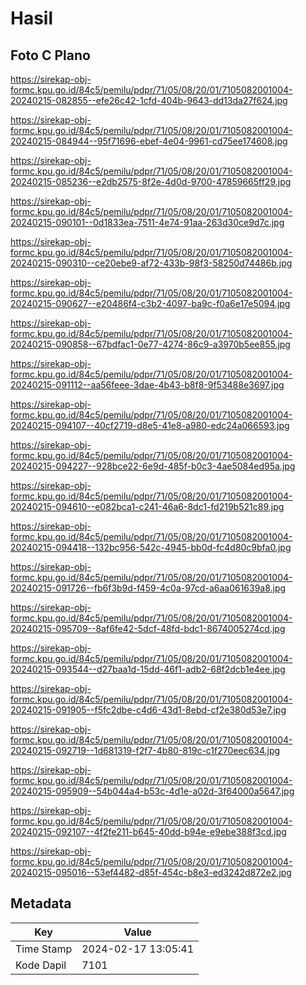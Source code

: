 # Hasil

## Foto C Plano

https://sirekap-obj-formc.kpu.go.id/84c5/pemilu/pdpr/71/05/08/20/01/7105082001004-20240215-082855--efe26c42-1cfd-404b-9643-dd13da27f624.jpg

https://sirekap-obj-formc.kpu.go.id/84c5/pemilu/pdpr/71/05/08/20/01/7105082001004-20240215-084944--95f71696-ebef-4e04-9961-cd75ee174608.jpg

https://sirekap-obj-formc.kpu.go.id/84c5/pemilu/pdpr/71/05/08/20/01/7105082001004-20240215-085236--e2db2575-8f2e-4d0d-9700-47859665ff29.jpg

https://sirekap-obj-formc.kpu.go.id/84c5/pemilu/pdpr/71/05/08/20/01/7105082001004-20240215-090101--0d1833ea-7511-4e74-91aa-263d30ce9d7c.jpg

https://sirekap-obj-formc.kpu.go.id/84c5/pemilu/pdpr/71/05/08/20/01/7105082001004-20240215-090310--ce20ebe9-af72-433b-98f3-58250d74486b.jpg

https://sirekap-obj-formc.kpu.go.id/84c5/pemilu/pdpr/71/05/08/20/01/7105082001004-20240215-090627--e20486f4-c3b2-4097-ba9c-f0a6e17e5094.jpg

https://sirekap-obj-formc.kpu.go.id/84c5/pemilu/pdpr/71/05/08/20/01/7105082001004-20240215-090858--67bdfac1-0e77-4274-86c9-a3970b5ee855.jpg

https://sirekap-obj-formc.kpu.go.id/84c5/pemilu/pdpr/71/05/08/20/01/7105082001004-20240215-091112--aa56feee-3dae-4b43-b8f8-9f53488e3697.jpg

https://sirekap-obj-formc.kpu.go.id/84c5/pemilu/pdpr/71/05/08/20/01/7105082001004-20240215-094107--40cf2719-d8e5-41e8-a980-edc24a066593.jpg

https://sirekap-obj-formc.kpu.go.id/84c5/pemilu/pdpr/71/05/08/20/01/7105082001004-20240215-094227--928bce22-6e9d-485f-b0c3-4ae5084ed95a.jpg

https://sirekap-obj-formc.kpu.go.id/84c5/pemilu/pdpr/71/05/08/20/01/7105082001004-20240215-094610--e082bca1-c241-46a6-8dc1-fd219b521c89.jpg

https://sirekap-obj-formc.kpu.go.id/84c5/pemilu/pdpr/71/05/08/20/01/7105082001004-20240215-094418--132bc956-542c-4945-bb0d-fc4d80c9bfa0.jpg

https://sirekap-obj-formc.kpu.go.id/84c5/pemilu/pdpr/71/05/08/20/01/7105082001004-20240215-091726--fb6f3b9d-f459-4c0a-97cd-a6aa061639a8.jpg

https://sirekap-obj-formc.kpu.go.id/84c5/pemilu/pdpr/71/05/08/20/01/7105082001004-20240215-095709--8af6fe42-5dcf-48fd-bdc1-8674005274cd.jpg

https://sirekap-obj-formc.kpu.go.id/84c5/pemilu/pdpr/71/05/08/20/01/7105082001004-20240215-093544--d27baa1d-15dd-46f1-adb2-68f2dcb1e4ee.jpg

https://sirekap-obj-formc.kpu.go.id/84c5/pemilu/pdpr/71/05/08/20/01/7105082001004-20240215-091905--f5fc2dbe-c4d6-43d1-8ebd-cf2e380d53e7.jpg

https://sirekap-obj-formc.kpu.go.id/84c5/pemilu/pdpr/71/05/08/20/01/7105082001004-20240215-092719--1d681319-f2f7-4b80-819c-c1f270eec634.jpg

https://sirekap-obj-formc.kpu.go.id/84c5/pemilu/pdpr/71/05/08/20/01/7105082001004-20240215-095909--54b044a4-b53c-4d1e-a02d-3f64000a5647.jpg

https://sirekap-obj-formc.kpu.go.id/84c5/pemilu/pdpr/71/05/08/20/01/7105082001004-20240215-092107--4f2fe211-b645-40dd-b94e-e9ebe388f3cd.jpg

https://sirekap-obj-formc.kpu.go.id/84c5/pemilu/pdpr/71/05/08/20/01/7105082001004-20240215-095016--53ef4482-d85f-454c-b8e3-ed3242d872e2.jpg


## Metadata

| Key        | Value               |
| ---------- | ------------------- |
| Time Stamp | 2024-02-17 13:05:41 |
| Kode Dapil | 7101                |



